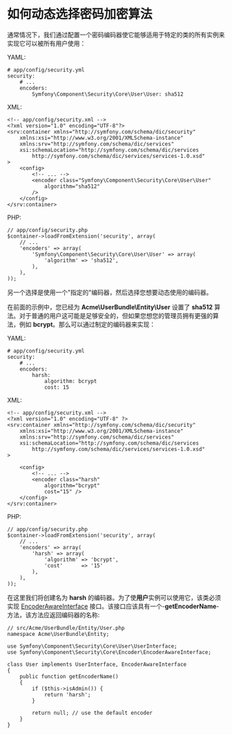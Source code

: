 # 如何动态选择密码加密算法

通常情况下，我们通过配置一个密码编码器使它能够适用于特定的类的所有实例来实现它可以被所有用户使用：

YAML:

```
# app/config/security.yml
security:
    # ...
    encoders:
        Symfony\Component\Security\Core\User\User: sha512
```

XML:

```
<!-- app/config/security.xml -->
<?xml version="1.0" encoding="UTF-8"?>
<srv:container xmlns="http://symfony.com/schema/dic/security"
    xmlns:xsi="http://www.w3.org/2001/XMLSchema-instance"
    xmlns:srv="http://symfony.com/schema/dic/services"
    xsi:schemaLocation="http://symfony.com/schema/dic/services
        http://symfony.com/schema/dic/services/services-1.0.xsd"
>
    <config>
        <!-- ... -->
        <encoder class="Symfony\Component\Security\Core\User\User"
            algorithm="sha512"
        />
    </config>
</srv:container>
```

PHP:

```
// app/config/security.php
$container->loadFromExtension('security', array(
    // ...
    'encoders' => array(
        'Symfony\Component\Security\Core\User\User' => array(
            'algorithm' => 'sha512',
        ),
    ),
));
```

另一个选择是使用一个"指定的"编码器，然后选择您想要动态使用的编码器。

在前面的示例中，您已经为 **Acme\UserBundle\Entity\User** 设置了 **sha512** 算法。对于普通的用户这可能是足够安全的，但如果您想您的管理员拥有更强的算法，例如 **bcrypt**。那么可以通过制定的编码器来实现：

YAML:

```
# app/config/security.yml
security:
    # ...
    encoders:
        harsh:
            algorithm: bcrypt
            cost: 15
```

XML:

```
<!-- app/config/security.xml -->
<?xml version="1.0" encoding="UTF-8" ?>
<srv:container xmlns="http://symfony.com/schema/dic/security"
    xmlns:xsi="http://www.w3.org/2001/XMLSchema-instance"
    xmlns:srv="http://symfony.com/schema/dic/services"
    xsi:schemaLocation="http://symfony.com/schema/dic/services
        http://symfony.com/schema/dic/services/services-1.0.xsd"
>

    <config>
        <!-- ... -->
        <encoder class="harsh"
            algorithm="bcrypt"
            cost="15" />
    </config>
</srv:container>
```

PHP:

```
// app/config/security.php
$container->loadFromExtension('security', array(
    // ...
    'encoders' => array(
        'harsh' => array(
            'algorithm' => 'bcrypt',
            'cost'      => '15'
        ),
    ),
));
```

在这里我们将创建名为 **harsh** 的编码器。为了使**用户**实例可以使用它，该类必须实现 [EncoderAwareInterface](http://api.symfony.com/2.7/Symfony/Component/Security/Core/Encoder/EncoderAwareInterface.html) 接口。该接口应该具有一个-**getEncoderName**-方法，该方法应返回编码器的名称:

```
// src/Acme/UserBundle/Entity/User.php
namespace Acme\UserBundle\Entity;

use Symfony\Component\Security\Core\User\UserInterface;
use Symfony\Component\Security\Core\Encoder\EncoderAwareInterface;

class User implements UserInterface, EncoderAwareInterface
{
    public function getEncoderName()
    {
        if ($this->isAdmin()) {
            return 'harsh';
        }

        return null; // use the default encoder
    }
}
```
